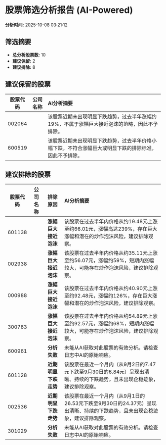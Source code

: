 # 股票筛选分析报告 (AI-Powered)

**分析时间:** 2025-10-08 03:21:12

## 筛选摘要

- **总分析股票数:** 10
- **建议保留:** 2
- **建议排除:** 8

## 建议保留的股票

| 股票代码 | 公司名称 | AI分析摘要 |
|:---:|:---:|:---|
| 002064 |  | 该股票近期未出现明显下跌趋势，过去半年涨幅约19%，不属于涨幅巨大接近泡沫的范畴，因此不予排除。 |
| 600519 |  | 该股票近期未出现明显下跌趋势，过去半年价格小幅下跌，不符合涨幅巨大或明显下跌的排除标准，因此不予排除。 |

## 建议排除的股票

| 股票代码 | 公司名称 | 排除原因 | AI分析摘要 |
|:---:|:---:|:---:|:---|
| 601138 |  | **涨幅巨大接近泡沫** | 该股票在过去半年内价格从约19.48元上涨至约66.01元，涨幅高达239%，存在巨大涨幅和潜在的炒作泡沫风险，建议排除观察。 |
| 002938 |  | **涨幅巨大接近泡沫** | 该股票在过去半年内价格从约35.11元上涨至约56.07元，涨幅约59%，短期内涨幅较大，可能存在炒作泡沫风险，建议排除观察。 |
| 000988 |  | **涨幅巨大接近泡沫** | 该股票在过去半年内价格从约40.90元上涨至约92.48元，涨幅约126%，存在巨大涨幅和潜在的炒作泡沫风险，建议排除观察。 |
| 300763 |  | **涨幅巨大接近泡沫** | 该股票在过去半年内价格从约54.89元上涨至约92.57元，涨幅约68%，短期内涨幅较大，可能存在炒作泡沫风险，建议排除观察。 |
| 600961 |  | **分析失败** | 未能从AI获取对此股票的有效分析。请检查日志中AI的原始响应。 |
| 601128 |  | **近期明显下跌走势** | 该股票在最近一个月内（从9月2日的7.47元下跌至9月30日的6.84元）呈现出清晰、持续的下跌趋势，且未出现企稳迹象，建议排除观察。 |
| 002536 |  | **近期明显下跌走势** | 该股票在最近一个月内（从9月1日的26.53元下跌至9月30日的24.37元）呈现出清晰、持续的下跌趋势，且未出现企稳迹象，建议排除观察。 |
| 301029 |  | **分析失败** | 未能从AI获取对此股票的有效分析。请检查日志中AI的原始响应。 |

